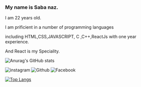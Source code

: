 ### My name is Saba naz.

I am 22 years old.

I am prificient in a number of programming languages

including HTML,CSS,JAVASCRIPT, C ,C++,ReactJs with one year experience.

And React is my Speciality.

![Anurag's GitHub stats](https://github-readme-stats.vercel.app/api?username=Saba77z&theme=radical&show_icons=true)

![instagram](https://img.shields.io/badge/Instagram-000000?style=for-the-badge&logo=Instagram&logoColor=pink)
![Github](https://img.shields.io/badge/Github-000000?style=for-the-badge&logo=Github&logoColor=white)
![Facebook](https://img.shields.io/badge/Facebook-000000?style=for-the-badge&logo=FaceBook&logoColor=blue)

[![Top Langs](https://github-readme-stats.vercel.app/api/top-langs/?username=Saba77z&layout=compact)](https://github.com/anuraghazra/github-readme-stats)

